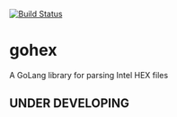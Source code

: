 [![Build Status](https://travis-ci.org/marcinbor85/gohex.svg?branch=master)](https://travis-ci.org/marcinbor85/gohex)
# gohex
A GoLang library for parsing Intel HEX files

## UNDER DEVELOPING
